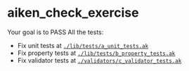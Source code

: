 # aiken_check_exercise

Your goal is to PASS All the tests:

- Fix unit tests at [`./lib/tests/a_unit_tests.ak`](./lib/tests/a_unit_tests.ak)
- Fix property tests at [`./lib/tests/b_property_tests.ak`](./lib/tests/b_property_tests.ak)
- Fix validator tests at [`./validators/c_validator_tests.ak`](./validators/c_validator_tests.ak)
